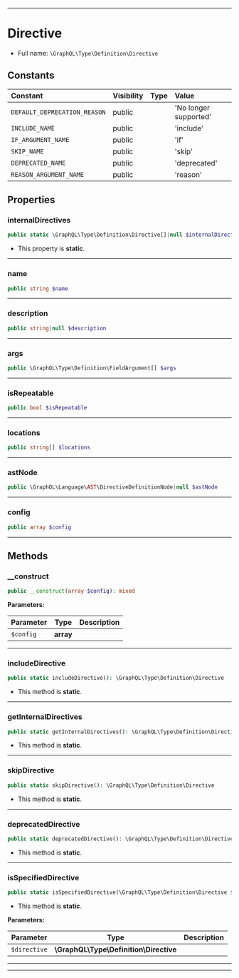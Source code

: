 ***

# Directive





* Full name: `\GraphQL\Type\Definition\Directive`


## Constants

| Constant | Visibility | Type | Value |
|:---------|:-----------|:-----|:------|
|`DEFAULT_DEPRECATION_REASON`|public| |&#039;No longer supported&#039;|
|`INCLUDE_NAME`|public| |&#039;include&#039;|
|`IF_ARGUMENT_NAME`|public| |&#039;if&#039;|
|`SKIP_NAME`|public| |&#039;skip&#039;|
|`DEPRECATED_NAME`|public| |&#039;deprecated&#039;|
|`REASON_ARGUMENT_NAME`|public| |&#039;reason&#039;|

## Properties


### internalDirectives



```php
public static \GraphQL\Type\Definition\Directive[]|null $internalDirectives
```



* This property is **static**.


***

### name



```php
public string $name
```






***

### description



```php
public string|null $description
```






***

### args



```php
public \GraphQL\Type\Definition\FieldArgument[] $args
```






***

### isRepeatable



```php
public bool $isRepeatable
```






***

### locations



```php
public string[] $locations
```






***

### astNode



```php
public \GraphQL\Language\AST\DirectiveDefinitionNode|null $astNode
```






***

### config



```php
public array $config
```






***

## Methods


### __construct



```php
public __construct(array $config): mixed
```








**Parameters:**

| Parameter | Type | Description |
|-----------|------|-------------|
| `$config` | **array** |  |




***

### includeDirective



```php
public static includeDirective(): \GraphQL\Type\Definition\Directive
```



* This method is **static**.







***

### getInternalDirectives



```php
public static getInternalDirectives(): \GraphQL\Type\Definition\Directive[]
```



* This method is **static**.







***

### skipDirective



```php
public static skipDirective(): \GraphQL\Type\Definition\Directive
```



* This method is **static**.







***

### deprecatedDirective



```php
public static deprecatedDirective(): \GraphQL\Type\Definition\Directive
```



* This method is **static**.







***

### isSpecifiedDirective



```php
public static isSpecifiedDirective(\GraphQL\Type\Definition\Directive $directive): bool
```



* This method is **static**.




**Parameters:**

| Parameter | Type | Description |
|-----------|------|-------------|
| `$directive` | **\GraphQL\Type\Definition\Directive** |  |




***


***

